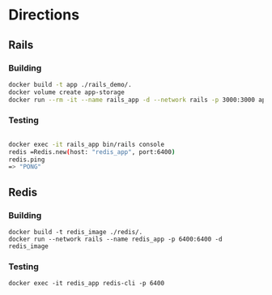 # Directions

## Rails
### Building
```bash
docker build -t app ./rails_demo/.
docker volume create app-storage
docker run --rm -it --name rails_app -d --network rails -p 3000:3000 app
```
### Testing
```bash

docker exec -it rails_app bin/rails console
redis =Redis.new(host: "redis_app", port:6400)
redis.ping
=> "PONG"

```
## Redis
### Building
```
docker build -t redis_image ./redis/.
docker run --network rails --name redis_app -p 6400:6400 -d redis_image
```
### Testing
```
docker exec -it redis_app redis-cli -p 6400
```